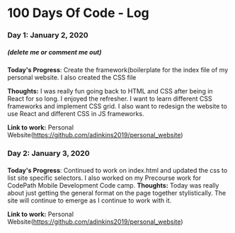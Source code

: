# 100 Days Of Code - Log

### Day 1: January 2, 2020
##### (delete me or comment me out)

**Today's Progress**: Create the framework(boilerplate for the index file of my personal website. I also created the CSS file

**Thoughts:** I was really fun going back to HTML and CSS after being in React for so long. I enjoyed the refresher. I want to learn different CSS frameworks and implement CSS grid.  I also want to redesign the website to use React and different CSS in JS frameworks.

**Link to work:** Personal Website(https://github.com/adinkins2019/personal_website)

### Day 2: January 3, 2020
####

**Today's Progress**: Continued to work on index.html and updated the css to list site specific selectors. I also worked on my Precourse work for CodePath Mobile Development Code camp.
**Thoughts:** Today was really about just getting the general format on the page together stylistically. The site will continue to emerge as I continue to work with it. 

**Link to work:** Personal Website(https://github.com/adinkins2019/personal_website)


